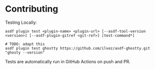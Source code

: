 # Contributing

Testing Locally:

```shell
asdf plugin test <plugin-name> <plugin-url> [--asdf-tool-version <version>] [--asdf-plugin-gitref <git-ref>] [test-command*]

# TODO: adapt this
asdf plugin test ghostty https://github.com/ilvez/asdf-ghostty.git "ghosty --version"
```

Tests are automatically run in GitHub Actions on push and PR.
